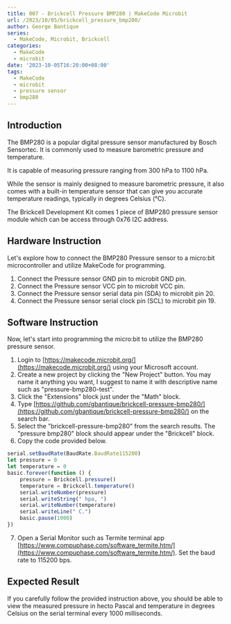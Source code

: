 ```yaml
---
title: 007 - Brickcell Pressure BMP280 | MakeCode Microbit
url: /2023/10/05/brickcell_pressure_bmp280/
author: George Bantique
series:
  - MakeCode, Microbit, Brickcell
categories:
  - MakeCode
  - microbit
date: '2023-10-05T16:20:00+08:00'
tags:
  - MakeCode
  - microbit
  - pressure sensor
  - bmp280
---
```



## **Introduction**

The BMP280 is a popular digital pressure sensor manufactured by Bosch Sensortec. It is commonly used to measure barometric pressure and temperature. 

It is capable of measuring pressure ranging from 300 hPa to 1100 hPa.

While the sensor is mainly designed to measure barometric pressure, it also comes with a built-in temperature sensor that can give you accurate temperature readings, typically in degrees Celsius (°C).

The Brickcell Development Kit comes 1 piece of BMP280 pressure sensor module which can be access through 0x76 I2C address.

## **Hardware Instruction**

Let's explore how to connect the BMP280 Pressure sensor to a micro:bit microcontroller and utilize MakeCode for programming.

1. Connect the Pressure sensor GND pin to microbit GND pin.
2. Connect the Pressure sensor VCC pin to microbit VCC pin.
3. Connect the Pressure sensor serial data pin (SDA) to microbit pin 20.
4. Connect the Pressure sensor serial clock pin (SCL) to microbit pin 19.

## **Software Instruction**

Now, let's start into programming the micro:bit to utilize the BMP280 pressure sensor.

1. Login to [https://makecode.microbit.org/](https://makecode.microbit.org/) using your Microsoft account.
2. Create a new project by clicking the "New Project" button. You may name it anything you want, I suggest to name it with descriptive name such as "pressure-bmp280-test".
3. Click the "Extensions" block just under the "Math" block.
4. Type [https://github.com/gbantique/brickcell-pressure-bmp280/](https://github.com/gbantique/brickcell-pressure-bmp280/) on the search bar.
5. Select the "brickcell-pressure-bmp280" from the search results. The "pressure bmp280" block should appear under the "Brickcell" block.
6. Copy the code provided below.

```ts
serial.setBaudRate(BaudRate.BaudRate115200)
let pressure = 0
let temperature = 0
basic.forever(function () {
    pressure = Brickcell.pressure()
    temperature = Brickcell.temperature()
    serial.writeNumber(pressure)
    serial.writeString(" hpa, ")
    serial.writeNumber(temperature)
    serial.writeLine(" C.")
    basic.pause(1000)
})
```
7. Open a Serial Monitor such as Termite terminal app [https://www.compuphase.com/software_termite.htm/](https://www.compuphase.com/software_termite.htm/). Set the baud rate to 115200 bps.

## **Expected Result**

If you carefully follow the provided instruction above, you should be able to view the measured pressure in hecto Pascal and temperature in degrees Celsius on the serial terminal every 1000 milliseconds.

